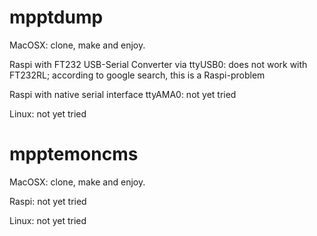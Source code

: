 mpptdump
========
MacOSX: clone, make and enjoy.

Raspi with FT232 USB-Serial Converter via ttyUSB0: does not work with FT232RL; according to google search, this is a Raspi-problem

Raspi with native serial interface ttyAMA0: not yet tried

Linux: not yet tried

mpptemoncms
===========
MacOSX: clone, make and enjoy.

Raspi: not yet tried

Linux: not yet tried
